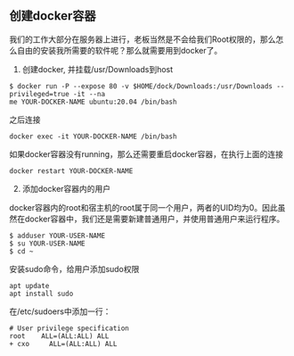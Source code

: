 ## 创建docker容器
我们的工作大部分在服务器上进行，老板当然是不会给我们Root权限的，那么怎么自由的安装我所需要的软件呢？那么就需要用到docker了。

1. 创建docker, 并挂载/usr/Downloads到host

```shell
$ docker run -P --expose 80 -v $HOME/dock/Downloads:/usr/Downloads --privileged=true -it --na
me YOUR-DOCKER-NAME ubuntu:20.04 /bin/bash
```

之后连接
```shell
docker exec -it YOUR-DOCKER-NAME /bin/bash
```

如果docker容器没有running，那么还需要重启docker容器，在执行上面的连接
```shell
docker restart YOUR-DOCKER-NAME
```

2. 添加docker容器内的用户

docker容器内的root和宿主机的root属于同一个用户，两者的UID均为0。因此虽然在docker容器中，我们还是需要新建普通用户，并使用普通用户来运行程序。

```
$ adduser YOUR-USER-NAME
$ su YOUR-USER-NAME
$ cd ~
```

安装sudo命令，给用户添加sudo权限

```
apt update
apt install sudo
```
在/etc/sudoers中添加一行：

```
# User privilege specification
root    ALL=(ALL:ALL) ALL
+ cxo     ALL=(ALL:ALL) ALL
```



